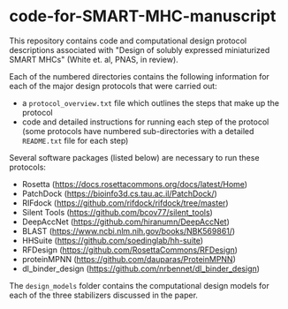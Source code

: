 # code-for-SMART-MHC-manuscript
This repository contains code and computational design protocol descriptions associated with "Design of solubly expressed miniaturized SMART MHCs" (White et. al, PNAS, in review).

Each of the numbered directories contains the following information for each of the major design protocols that were carried out:
- a `protocol_overview.txt` file which outlines the steps that make up the protocol
- code and detailed instructions for running each step of the protocol (some protocols have numbered sub-directories with a detailed `README.txt` file for each step)

Several software packages (listed below) are necessary to run these protocols:
- Rosetta (https://docs.rosettacommons.org/docs/latest/Home)
- PatchDock (https://bioinfo3d.cs.tau.ac.il/PatchDock/)
- RIFdock (https://github.com/rifdock/rifdock/tree/master)
- Silent Tools (https://github.com/bcov77/silent_tools)
- DeepAccNet (https://github.com/hiranumn/DeepAccNet)
- BLAST (https://www.ncbi.nlm.nih.gov/books/NBK569861/)
- HHSuite (https://github.com/soedinglab/hh-suite)
- RFDesign (https://github.com/RosettaCommons/RFDesign)
- proteinMPNN (https://github.com/dauparas/ProteinMPNN)
- dl_binder_design (https://github.com/nrbennet/dl_binder_design)

The `design_models` folder contains the computational design models for each of the three stabilizers discussed in the paper.
